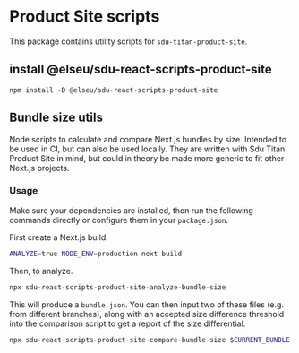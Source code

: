 # Product Site scripts
This package contains utility scripts for `sdu-titan-product-site`.

## install @elseu/sdu-react-scripts-product-site

`npm install -D @elseu/sdu-react-scripts-product-site`

## Bundle size utils
Node scripts to calculate and compare Next.js bundles by size. Intended to be used in CI, but can also be used locally. They are written with Sdu Titan Product Site in mind, but could in theory be made more generic to fit other Next.js projects.

### Usage
Make sure your dependencies are installed, then run the following commands directly or configure them in your `package.json`.

First create a Next.js build.

```bash
ANALYZE=true NODE_ENV=production next build
```

Then, to analyze.

```bash
npx sdu-react-scripts-product-site-analyze-bundle-size
```

This will produce a `bundle.json`. You can then input two of these files (e.g. from different branches), along with an accepted size difference threshold into the comparison script to get a report of the size differential.

```bash
npx sdu-react-scripts-product-site-compare-bundle-size $CURRENT_BUNDLE $BENCHMARK_BUNDLE $BENCHMARK_BRANCH_NAME $THRESHOLD
```